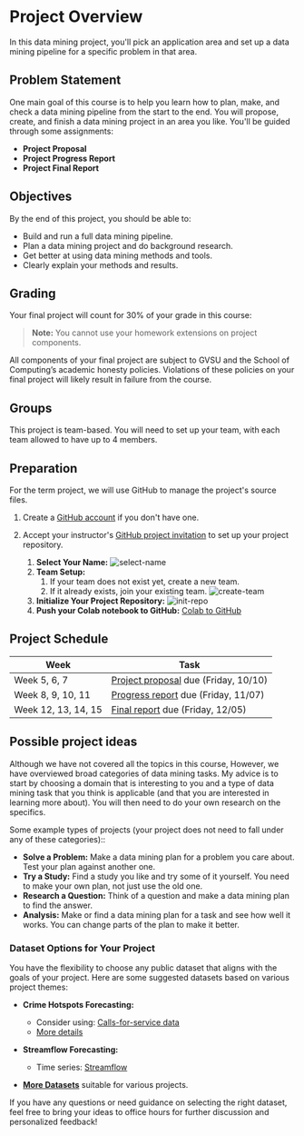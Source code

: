 # Project Overview

In this data mining project, you'll pick an application area and set up a data mining pipeline for a specific problem in that area.

## Problem Statement

One main goal of this course is to help you learn how to plan, make, and check a data mining pipeline from the start to the end. You will propose, create, and finish a data mining project in an area you like. You'll be guided through some assignments:

- **Project Proposal**
- **Project Progress Report**
- **Project Final Report**

## Objectives

By the end of this project, you should be able to:

- Build and run a full data mining pipeline.
- Plan a data mining project and do background research.
- Get better at using data mining methods and tools.
- Clearly explain your methods and results.

## Grading

Your final project will count for 30% of your grade in this course:

> **Note:** You cannot use your homework extensions on project components.

All components of your final project are subject to GVSU and the School of Computing’s academic honesty policies. Violations of these policies on your final project will likely result in failure from the course.

## Groups

This project is team-based. You will need to set up your team, with each team allowed to have up to 4 members.

## Preparation

For the term project, we will use GitHub to manage the project's source files.

1. Create a [GitHub account](https://github.com) if you don't have one.

2. Accept your instructor's [GitHub project invitation](https://classroom.github.com/a/z6Xh1xsp) to set up your project repository.

   1. **Select Your Name:** ![select-name](../assets/img/project-selectname.jpg)
   2. **Team Setup:**
      1. If your team does not exist yet, create a new team.
      2. If it already exists, join your existing team. ![create-team](../assets/img/project-createteam.jpg)
   3. **Initialize Your Project Repository:** ![init-repo](../assets/img/project-initrepo.jpg)
   4. **Push your Colab notebook to GitHub:** [Colab to GitHub](https://www.geeksforgeeks.org/how-to-upload-project-on-github-from-google-colab/?ref=ml_lbp)

## Project Schedule

| Week | Task |
| --- | --- |
| Week 5, 6, 7 | [Project proposal](./project-proposal.md) due (Friday, 10/10) |
| Week 8, 9, 10, 11 | [Progress report](./project-progress-report.md) due (Friday, 11/07) |
| Week 12, 13, 14, 15 | [Final report](./project-final-report.md) due (Friday, 12/05) |

## Possible project ideas

Although we have not covered all the topics in this course, However, we have overviewed broad categories of data mining tasks. My advice is to start by choosing a domain that is interesting to you and a type of data mining task that you think is applicable (and that you are interested in learning more about). You will then need to do your own research on the specifics.

Some example types of projects (your project does not need to fall under any of these categories)::

- **Solve a Problem:** Make a data mining plan for a problem you care about. Test your plan against another one.
- **Try a Study:** Find a study you like and try some of it yourself. You need to make your own plan, not just use the old one.
- **Research a Question:** Think of a question and make a data mining plan to find the answer.
- **Analysis:** Make or find a data mining plan for a task and see how well it works. You can change parts of the plan to make it better.

### Dataset Options for Your Project

You have the flexibility to choose any public dataset that aligns with the goals of your project. Here are some suggested datasets based on various project themes:

- **Crime Hotspots Forecasting:**

  - Consider using: [Calls-for-service data](https://nij.ojp.gov/funding/real-time-crime-forecasting-challenge-posting#data)
  - [More details](../assets/pdf/crime-hotspots-forecasting.pdf)

- **Streamflow Forecasting:**

  - Time series: [Streamflow](../assets/data/streamflow.csv)

- **[More Datasets](https://github.com/GVSU-CIS635/Datasets)** suitable for various projects.

If you have any questions or need guidance on selecting the right dataset, feel free to bring your ideas to office hours for further discussion and personalized feedback!
